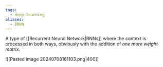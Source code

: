 ```yaml
---
tags:
  - deep-learning
aliases:
  - BRNN
---
```

A type of [[Recurrent Neural Network|RNNs]] where the context is processed in both ways, obviously with the addition of *one more weight matrix*.

![[Pasted image 20240708161103.png|400]]

